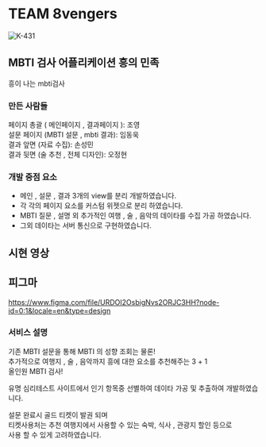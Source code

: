 # TEAM 8vengers

![K-431](https://github.com/gitjoyoung/8vengers/assets/126527025/41280c12-20f7-41c3-a641-73926f59695e)

## MBTI 검사 어플리케이션 흥의 민족
흥이 나는 mbti검사 


### 만든 사람들

페이지 총괄 ( 메인페이지 , 결과페이지 ): 조영<br>
설문 페이지 (MBTI 설문 , mbti 결과): 임동욱<br>
결과 앞면 (자료 수집): 손성민<br>
결과 뒷면 (술 추천 , 전체 디자인): 오정현<br>

### 개발 중점 요소

- 메인 , 설문 , 결과 3개의 view를 분리 개발하였습니다.
- 각 각의 페이지 요소를 커스텀 위젯으로 분리 하였습니다.
- MBTI 질문 , 설명 외 추가적인 여행 , 술 , 음악의 데이타를 수집 가공 하였습니다.
- 그외 데이타는 서버 통신으로 구현하였습니다.

## 시현 영상



## 피그마
https://www.figma.com/file/URDOI2OsbigNvs2ORJC3HH?node-id=0:1&locale=en&type=design

### 서비스 설명

기존 MBTI 설문을 통해 MBTI 의 성향 조회는 물론! <br>
추가적으로 여행지 , 술 , 음악까지 흥에 대한 요소를 추천해주는 3 + 1 <br>
올인원 MBTI 검사!<br>

유명 심리테스트 사이트에서 인기 항목중 선별하여 데이타 가공 및 추출하여 개발하였습니다.<br>

설문 완료시 골드 티켓이 발권 되며 <br>
티켓사용처는 추천 여행지에서 사용할 수 있는 숙박, 식사 , 관광지 할인 등으로<br>
사용 할 수 있게 고려하였습니다.<br>
